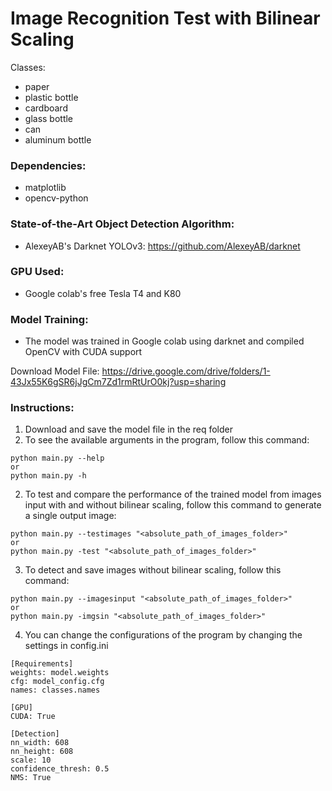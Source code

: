 # Image Recognition Test with Bilinear Scaling

Classes:
- paper
- plastic bottle
- cardboard
- glass bottle
- can
- aluminum bottle

### Dependencies:
- matplotlib
- opencv-python

### State-of-the-Art Object Detection Algorithm: 
- AlexeyAB's Darknet YOLOv3: https://github.com/AlexeyAB/darknet

### GPU Used:
- Google colab's free Tesla T4 and K80

### Model Training:
- The model was trained in Google colab using darknet and compiled OpenCV with CUDA support

Download Model File: https://drive.google.com/drive/folders/1-43Jx55K6gSR6jJgCm7Zd1rmRtUrO0kj?usp=sharing

### Instructions:
1. Download and save the model file in the req folder
2. To see the available arguments in the program, follow this command:
```
python main.py --help
or
python main.py -h
```
2. To test and compare the performance of the trained model from images input with and without bilinear scaling, follow this command to generate a single output image:
  ```
  python main.py --testimages "<absolute_path_of_images_folder>"
  or
  python main.py -test "<absolute_path_of_images_folder>"
  ```
3. To detect and save images without bilinear scaling, follow this command:
  ```
  python main.py --imagesinput "<absolute_path_of_images_folder>"
  or
  python main.py -imgsin "<absolute_path_of_images_folder>"
  ```
4. You can change the configurations of the program by changing the settings in config.ini
  ```
  [Requirements]
  weights: model.weights
  cfg: model_config.cfg
  names: classes.names

  [GPU]
  CUDA: True

  [Detection]
  nn_width: 608
  nn_height: 608
  scale: 10
  confidence_thresh: 0.5
  NMS: True
  ```
